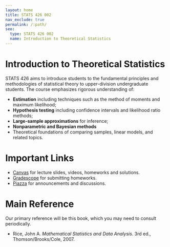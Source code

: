 ```yaml
---
layout: home
title: STATS 426 002
nav_exclude: true
permalink: /:path/
seo:
  type: STATS 426 002
  name: Introduction to Theoretical Statistics
---
```


# Introduction to Theoretical Statistics

STATS 426 aims to introduce students to the fundamental principles and methodologies of statistical theory to upper-division undergraduate students. The course emphasizes rigorous understanding of:

- **Estimation** including techniques such as the method of moments and maximum likelihood;
- **Hypothesis testing** including confidence intervals and likelihood ratio methods;
- **Large-sample approximations** for inference;
- **Nonparametric and Bayesian methods**
- Theoretical foundations of comparing samples, linear models, and related topics.

# Important Links

- [Canvas](https://umich.instructure.com/courses/797194) for lecture slides, videos, homeworks and solutions. 
- [Gradescope](https://www.gradescope.com/courses/1094791) for submitting homeworks. 
- [Piazza](https://piazza.com/umich/fall2025/stats426002/home) for announcements and discussions.

# Main Reference
Our primary reference will be this book, which you may need to consult periodically.
- Rice, John A. *Mathematical Statistics and Data Analysis*. 3rd ed., Thomson/Brooks/Cole, 2007.
